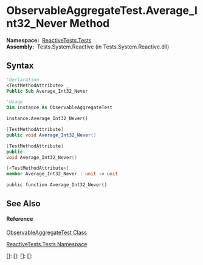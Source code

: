 # ObservableAggregateTest.Average\_Int32\_Never Method

**Namespace:**  [ReactiveTests.Tests](ReactiveTests.Tests\ReactiveTests.Tests.md)  
**Assembly:**  Tests.System.Reactive (in Tests.System.Reactive.dll)

## Syntax

```vb
'Declaration
<TestMethodAttribute> _
Public Sub Average_Int32_Never
```

```vb
'Usage
Dim instance As ObservableAggregateTest

instance.Average_Int32_Never()
```

```csharp
[TestMethodAttribute]
public void Average_Int32_Never()
```

```c++
[TestMethodAttribute]
public:
void Average_Int32_Never()
```

```fsharp
[<TestMethodAttribute>]
member Average_Int32_Never : unit -> unit 
```

```jscript
public function Average_Int32_Never()
```

## See Also

#### Reference

[ObservableAggregateTest Class](ObservableAggregateTest\ObservableAggregateTest.md)

[ReactiveTests.Tests Namespace](ReactiveTests.Tests\ReactiveTests.Tests.md)

[]: 
[]: 
[]: 
[]: 